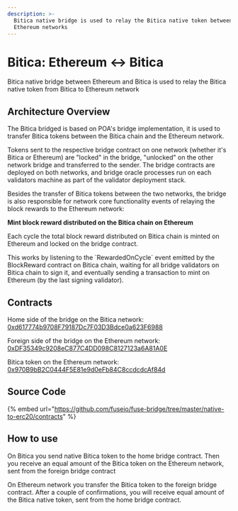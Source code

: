 ```yaml
---
description: >-
  Bitica native bridge is used to relay the Bitica native token between Bitica and
  Ethereum networks
---
```


# Bitica: Ethereum ↔ Bitica

Bitica native bridge between Ethereum and Bitica is used to relay the Bitica native token from Bitica to Ethereum network

## Architecture Overview

The Bitica bridged is based on POA's bridge implementation, it is used to transfer Bitica tokens between the Bitica chain and the Ethereum network.

Tokens sent to the respective bridge contract on one network \(whether it's Bitica or Ethereum\) are "locked" in the bridge, "unlocked" on the other network bridge and transferred to the sender. The bridge contracts are deployed on both networks, and bridge oracle processes run on each validators machine as part of the validator deployment stack.

Besides the transfer of Bitica tokens between the two networks, the bridge is also responsible for network core functionality events of relaying the block rewards to the Ethereum network:

**Mint block reward distributed on the Bitica chain on Ethereum**

Each cycle the total block reward distributed on Bitica chain is minted on Ethereum and locked on the bridge contract.

This works by listening to the \`RewardedOnCycle\` event emitted by the BlockReward contract on Bitica chain, waiting for all bridge validators on Bitica chain to sign it, and eventually sending a transaction to mint on Ethereum \(by the last signing validator\).

## Contracts

Home side of the bridge on the Bitica network: [0xd617774b9708F79187Dc7F03D3Bdce0a623F6988](https://biticablockchain.com/address/0xd617774b9708F79187Dc7F03D3Bdce0a623F6988/transactions)

Foreign side of the bridge on the Ethereum network: [0xDF35349c9208eC877C4DD098C8127123a6A81A0E](https://biticablockchain.com/address/0xDF35349c9208eC877C4DD098C8127123a6A81A0E/transactions)

Bitica token on the Ethereum network: [0x970B9bB2C0444F5E81e9d0eFb84C8ccdcdcAf84d](https://etherscan.io/token/0x970b9bb2c0444f5e81e9d0efb84c8ccdcdcaf84d)

## Source Code

{% embed url="https://github.com/fuseio/fuse-bridge/tree/master/native-to-erc20/contracts" %}

## How to use

On Bitica you send native Bitica token to the home bridge contract. Then you receive an equal amount of the Bitica token on the Ethereum network, sent from the foreign bridge contract

On Ethereum network you transfer the Bitica token to the foreign bridge contract. After a couple of confirmations, you will receive equal amount of the Bitica native token, sent from the home bridge contract.

#### 

